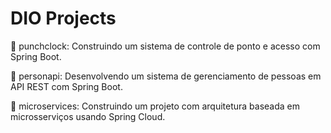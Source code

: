 # DIO Projects

:file_folder: punchclock: Construindo um sistema de controle de ponto e acesso com Spring Boot.

:file_folder: personapi: Desenvolvendo um sistema de gerenciamento de pessoas em API REST com Spring Boot.

:file_folder: microservices: Construindo um projeto com arquitetura baseada em microsserviços usando Spring Cloud.
